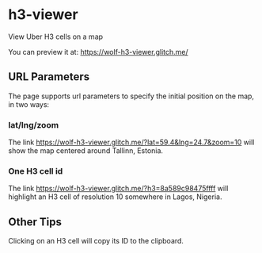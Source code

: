 # h3-viewer

View Uber H3 cells on a map

You can preview it at: https://wolf-h3-viewer.glitch.me/

## URL Parameters

The page supports url parameters to specify the initial position on the map, in two ways:

### lat/lng/zoom

The link https://wolf-h3-viewer.glitch.me/?lat=59.4&lng=24.7&zoom=10 will show the map centered around Tallinn, Estonia.

### One H3 cell id

The link https://wolf-h3-viewer.glitch.me/?h3=8a589c98475ffff will highlight an H3 cell of resolution 10 somewhere in Lagos, Nigeria.

## Other Tips

Clicking on an H3 cell will copy its ID to the clipboard.
